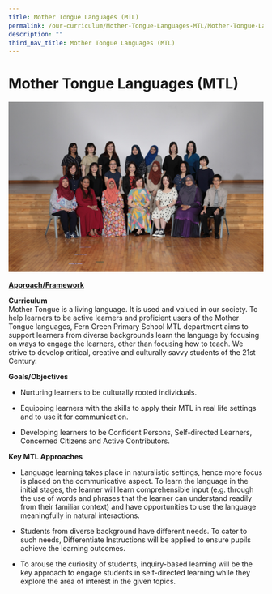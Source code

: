 ```yaml
---
title: Mother Tongue Languages (MTL)
permalink: /our-curriculum/Mother-Tongue-Languages-MTL/Mother-Tongue-Languages-MTL/
description: ""
third_nav_title: Mother Tongue Languages (MTL)
---
```


# **Mother Tongue Languages (MTL)**

![](/images/MTL/mother%20tongue%20languages%20committee%202023.jpg)

<u><b>Approach/Framework</b></u>

<b>Curriculum</b> <br>
Mother Tongue is a living language. It is used and valued in our society. To help learners to be active learners and proficient users of the Mother Tongue languages, Fern Green Primary School MTL department aims to support learners from diverse backgrounds learn the language by focusing on ways to engage the learners, other than focusing how to teach. We strive to develop critical, creative and culturally savvy students of the 21st Century.

<b>Goals/Objectives</b> <br>
*   Nurturing learners to be culturally rooted individuals.&nbsp;  
    
*   Equipping learners with the skills to apply their MTL in real life settings and to use it for communication.  
    
*   Developing learners to be Confident Persons, Self-directed Learners, Concerned Citizens and Active Contributors.  
    

  

<b>Key MTL Approaches</b> <br>  
*   Language learning takes place in naturalistic settings, hence more focus is placed on the communicative aspect. To learn the language in the initial stages, the learner will learn comprehensible input (e.g. through the use of words and phrases that the learner can understand readily from their familiar context) and have opportunities to use the language meaningfully in natural interactions.  
    
*   Students from diverse background have different needs. To cater to such needs, Differentiate Instructions will be applied to ensure pupils achieve the learning outcomes.  
    
*   To arouse the curiosity of students, inquiry-based learning will be the key approach to engage students in self-directed learning while they explore the area of interest in the given topics.
